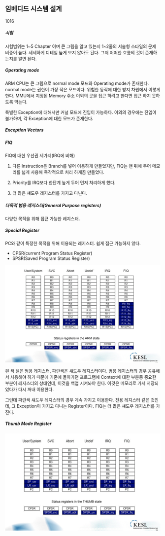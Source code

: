 ## 임베디드 시스템 설계

1016

##### 시험

시험범위는 1~5 Chapter 이며 큰 그림을 알고 있는지 1~2줄의 서술형 스타일의 문제 비중이 높다. 세세하게 디테일 높게 보지 않아도 된다. 그저 어떠한 흐름의 것이 존재하는지를 알면 된다.

##### Operating mode

ARM CPU는 큰 그림으로 normal mode 모드와 Operating mode가 존재한다. normal mode는 권한이 가장 적은 모드이다. 위험한 동작에 대한 방지 차원에서 이렇게 한다. MMU에서 지정된 Memory 주소 이외의 곳을 접근 하려고 한다면 접근 하지 못하도록 막는다. 

특별한 Exception에 대해서만 커널 모드에 진입이 가능하다. 이외의 경우에는 진입이 불가하며, 각 Exception에 대한 모드가 존재한다. 

##### Exception Vectors

##### FIQ

FIQ에 대한 우선권 세가지(IRQ에 비해)

1. 다른 Instruction은 Branch를 넣어 이용하게 만들었지만, FIQ는 맨 뒤에 두어 메모리를 넓게 사용해 즉각적으로 처리 하게끔 만들었다. 

2. Priority를 IRQ보다 한단계 높게 두어 먼저 처리하게 했다.

3. 더 많은 섀도우 레지스터를 가지고 다닌다. 

##### 다목적 범용 레지스터(General Purpose registers)

다양한 목적을 위해 접근 가능한 레지스터.

##### Special Register

PC와 같이 특정한 목적을 위해 이용되는 레지스터. 쉽게 접근 가능하지 않다. 

- CPSR(current Program Status Register)
- SPSR(Saved Program Status Register)

![image-20191016155308896](image/image-20191016155308896.png)

흰 색 셀은 범용 레지스터, 파란색은 섀도우 레지스터이다. 범용 레지스터의 경우 공유해서 사용해야 하기 때문에 기존에 돌아가던 프로그램에 Context에 대한 부분중 중요한 부분이 레지스터의 상태인데, 이것을 백업 시켜놔야 한다. 이것은 메모리로 가서 저장되었다가 다시 꺼내 이용한다.

그런데 파란색 섀도우 레지스터의 경우 계속 가지고 이용한다. 전용 레지스터 같은 것인데, 그 Exception이 가지고 다니는 Register이다. FIQ는 더 많은 섀도우 레지스터를 가진다.

##### Thumb Mode Register

![image-20191016161519559](image/image-20191016161519559.png)


